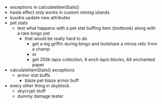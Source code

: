 - exceptions in calculateItemStats()
- haste effect only works in custom mining islands
- kuudra update new attributes
- pet stats
    - test what happens with a pet stat buffing item (textbook) along with a rare bingo pet
        - that would be really hard to do
            - get a leg griffin during bingo and lootshare a minos relic from a champ
            - or
            - get 250k lapis collection, 8 ench lapis blocks, 64 enchanted paper
- calculateItemStats() exceptions
    - armor stat buffs
        - blaze pet blaze armor buff
- every other thing in skyblock
    - skycrypt stuff
    - dummy damage tester